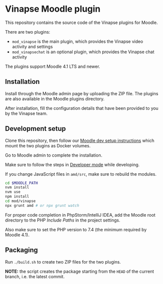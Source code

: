 # Vinapse Moodle plugin

This repository contains the source code of the Vinapse plugins for Moodle.

There are two plugins:

- `mod_vinapse` is the main plugin, which provides the Vinapse video activity and settings
- `mod_vinapsechat` is an optional plugin, which provides the Vinapse chat activity

The plugins support Moodle 4.1 LTS and newer.

## Installation

Install through the Moodle admin page by uploading the ZIP file. The plugins are also available in the Moodle plugins directory.

After installation, fill the configuration details that have been provided to you by the Vinapse team.

## Development setup

Clone this repository, then follow our [Moodle dev setup instructions](https://github.com/vinapse/vinapse-docs/blob/main/moodle.md) which mount the two plugins as Docker volumes.

Go to Moodle admin to complete the installation.

Make sure to follow the steps in [Developer mode](https://docs.moodle.org/dev/Developer_Mode) while developing.

If you change JavaScript files in `amd/src`, make sure to rebuild the modules.

```sh
cd $MOODLE_PATH
nvm install
nvm use
npm install
cd mod/vinapse
npx grunt amd # or npx grunt watch
```

For proper code completion in PhpStorm/IntelliJ IDEA, add the Moodle root directory to the PHP *Include Paths* in the project settings.

Also make sure to set the PHP version to 7.4 (the minimum required by Moodle 4.1).

## Packaging

Run `./build.sh` to create two ZIP files for the two plugins.

**NOTE:** the script creates the package starting from the `HEAD` of the current branch, i.e. the latest commit.
